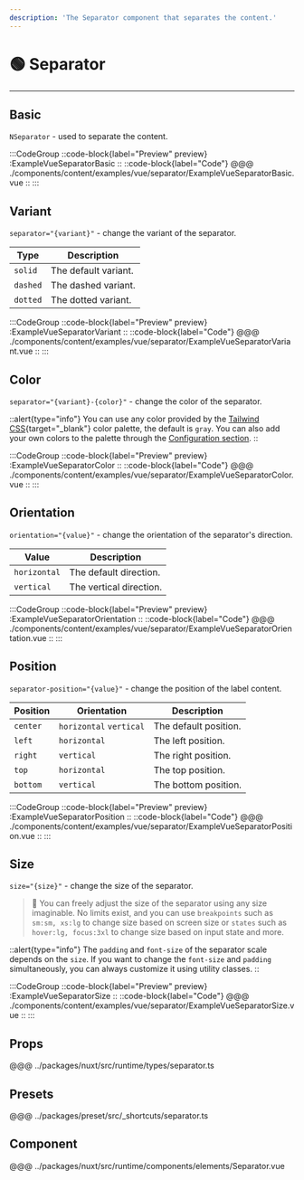 ```yaml
---
description: 'The Separator component that separates the content.'
---
```


# 🟢 Separator

---

## Basic

`NSeparator` - used to separate the content.

:::CodeGroup
::code-block{label="Preview" preview}
  :ExampleVueSeparatorBasic
::
::code-block{label="Code"}
@@@ ./components/content/examples/vue/separator/ExampleVueSeparatorBasic.vue
::
:::

## Variant

`separator="{variant}"` - change the variant of the separator.

| Type     | Description       |
| -------- | ----------------- |
| `solid`  | The default variant. |
| `dashed` | The dashed variant.  |
| `dotted` | The dotted variant.  |

:::CodeGroup
::code-block{label="Preview" preview}
  :ExampleVueSeparatorVariant
::
::code-block{label="Code"}
@@@ ./components/content/examples/vue/separator/ExampleVueSeparatorVariant.vue
::
:::

## Color

`separator="{variant}-{color}"` - change the color of the separator.

::alert{type="info"}
You can use any color provided by the [Tailwind CSS](https://tailwindcss.com/docs/customizing-colors){target="_blank"} color palette, the default is `gray`. You can also add your own colors to the palette through the [Configuration section](/#getting-started/configuration).
::    

:::CodeGroup
::code-block{label="Preview" preview}
  :ExampleVueSeparatorColor
::
::code-block{label="Code"}
@@@ ./components/content/examples/vue/separator/ExampleVueSeparatorColor.vue
::
:::

## Orientation

`orientation="{value}"` - change the orientation of the separator's direction.

| Value      | Description             |
| ------------ | ----------------------- |
| `horizontal` | The default direction.  |
| `vertical`   | The vertical direction. |

:::CodeGroup
::code-block{label="Preview" preview}
  :ExampleVueSeparatorOrientation
::
::code-block{label="Code"}
@@@ ./components/content/examples/vue/separator/ExampleVueSeparatorOrientation.vue
::
:::

## Position

`separator-position="{value}"` - change the position of the label content.

| Position | Orientation             | Description           |
| -------- | ----------------------- | --------------------- |
| `center` | `horizontal` `vertical` | The default position. |
| `left`   | `horizontal`            | The left position.    |
| `right`  | `vertical`              | The right position.   |
| `top`    | `horizontal`            | The top position.  |
| `bottom` | `vertical`              | The bottom position.  |


:::CodeGroup
::code-block{label="Preview" preview}
  :ExampleVueSeparatorPosition
::
::code-block{label="Code"}
@@@ ./components/content/examples/vue/separator/ExampleVueSeparatorPosition.vue
::
:::

## Size

`size="{size}"` - change the size of the separator.

> 🚀 You can freely adjust the size of the separator using any size imaginable. No limits exist, and you can use `breakpoints` such as `sm:sm, xs:lg` to change size based on screen size or `states` such as `hover:lg, focus:3xl` to change size based on input state and more.

::alert{type="info"}
The `padding` and `font-size` of the separator scale depends on the `size`. If you want to change the `font-size` and `padding` simultaneously, you can always customize it using utility classes.
::

:::CodeGroup
::code-block{label="Preview" preview}
  :ExampleVueSeparatorSize
::
::code-block{label="Code"}
@@@ ./components/content/examples/vue/separator/ExampleVueSeparatorSize.vue
::
:::


## Props
@@@ ../packages/nuxt/src/runtime/types/separator.ts

## Presets
@@@ ../packages/preset/src/_shortcuts/separator.ts

## Component
@@@ ../packages/nuxt/src/runtime/components/elements/Separator.vue





